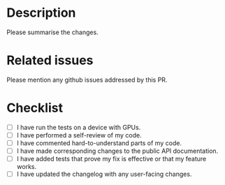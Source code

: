 # Description

Please summarise the changes.

# Related issues

Please mention any github issues addressed by this PR.

# Checklist

- [ ] I have run the tests on a device with GPUs.
- [ ] I have performed a self-review of my code.
- [ ] I have commented hard-to-understand parts of my code.
- [ ] I have made corresponding changes to the public API documentation.
- [ ] I have added tests that prove my fix is effective or that my feature works.
- [ ] I have updated the changelog with any user-facing changes.
